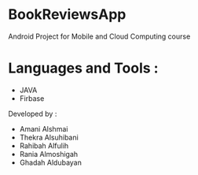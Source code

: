 # BookReviewsApp
Android Project for Mobile and Cloud Computing course 

 # Languages and Tools : 
 - JAVA 
 - Firbase 
 
 Developed by : 
 - Amani Alshmai 
 - Thekra Alsuhibani 
 - Rahibah Alfulih 
 - Rania Almoshigah 
 - Ghadah Aldubayan

